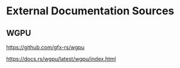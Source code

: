 # External Documentation Sources

## WGPU

https://github.com/gfx-rs/wgpu

https://docs.rs/wgpu/latest/wgpu/index.html